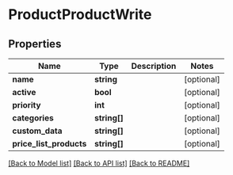 # ProductProductWrite

## Properties
Name | Type | Description | Notes
------------ | ------------- | ------------- | -------------
**name** | **string** |  | [optional] 
**active** | **bool** |  | [optional] 
**priority** | **int** |  | [optional] 
**categories** | **string[]** |  | [optional] 
**custom_data** | **string[]** |  | [optional] 
**price_list_products** | **string[]** |  | [optional] 

[[Back to Model list]](../../README.md#documentation-for-models) [[Back to API list]](../../README.md#documentation-for-api-endpoints) [[Back to README]](../../README.md)

